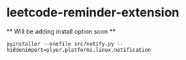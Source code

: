 # leetcode-reminder-extension

** Will be adding install option soon **

```
pyinstaller --onefile src/notify.py --hiddenimport=plyer.platforms.linux.notification
```